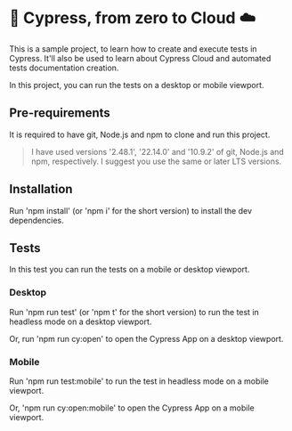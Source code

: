 # 🌲 Cypress, from zero to Cloud ☁️

This is a sample project, to learn how to create and execute tests in Cypress. It'll also be used to learn about Cypress Cloud and automated tests documentation creation.

In this project, you can run the tests on a desktop or mobile viewport.

## Pre-requirements

It is required to have git, Node.js and npm to clone and run this project.

> I have used versions '2.48.1', '22.14.0' and '10.9.2' of git, Node.js and npm, respectively. I suggest you use the same or later LTS versions.

## Installation 

Run 'npm install' (or 'npm i' for the short version) to install the dev dependencies.

## Tests

In this test you can run the tests on a mobile or desktop viewport.

### Desktop 

Run 'npm run test' (or 'npm t' for the short version) to run the test in headless mode on a desktop viewport.

Or, run 'npm run cy:open' to open the Cypress App on a desktop viewport.

### Mobile 

Run 'npm run test:mobile' to run the test in headless mode on a mobile viewport.

Or, 'npm run cy:open:mobile' to open the Cypress App on a mobile viewport.





